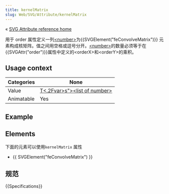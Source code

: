 ```yaml
---
title: kernelMatrix
slug: Web/SVG/Attribute/kernelMatrix
---
```


« [SVG Attribute reference home](/zh-CN/SVG/Attribute)

用于 order 属性定义一列[\<number>](/zh-CN/SVG/Content_type#Number)为{{SVGElement("feConvolveMatrix")}} 元素构成核矩阵。值之间用空格或逗号分开。[\<number>](/zh-CN/SVG/Content_type#Number)的数量必须等于在{{SVGAttr("order")}}属性中定义的\<orderX>和\<orderY>的乘积。

## Usage context

| Categories | None                                                                         |
| ---------- | ---------------------------------------------------------------------------- |
| Value      | [T<.2Fvar>s">\<list of number>](/zh-CN/SVG/Content_type#List-of-<var>T<.2Fvar>s) |
| Animatable | Yes                                                                          |

## Example

## Elements

下面的元素可以使用`kernelMatrix` 属性

- {{ SVGElement("feConvolveMatrix") }}

## 规范

{{Specifications}}
